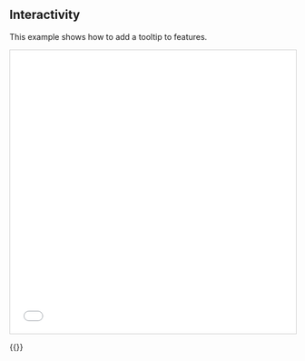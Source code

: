 ## Interactivity

This example shows how to add a tooltip to features.

<iframe src="../interactivity.html" style="border: 1px solid #cfcfcf; width: 100%;height:500px" title="Interactivity"></iframe>

{{<codeHighlight src="interactivity.html" lang="html">}}
